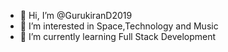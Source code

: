 - 👋 Hi, I’m @GurukiranD2019
- 👀 I’m interested in Space,Technology and Music
- 🌱 I’m currently learning Full Stack Development

<!---
GurukiranD2019/GurukiranD2019 is a ✨ special ✨ repository because its `README.md` (this file) appears on your GitHub profile.
You can click the Preview link to take a look at your changes.
--->
